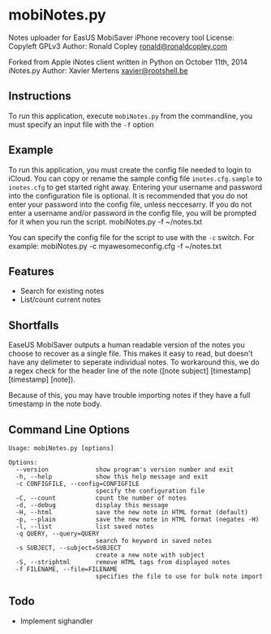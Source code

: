mobiNotes.py
=========
Notes uploader for EasUS MobiSaver iPhone recovery tool
License: Copyleft GPLv3
Author: Ronald Copley <ronald@ronaldcopley.com>

Forked from Apple iNotes client written in Python on October 11th, 2014
iNotes.py Author: Xavier Mertens <xavier@rootshell.be>

Instructions
------------
To run this application, execute `mobiNotes.py` from the commandline, you must specify an input file with the `-f` option

Example
-------
To run this application, you must create the config file needed to login to iCloud. You can copy or rename the sample config file `inotes.cfg.sample` to `inotes.cfg` to get started right away. Entering your username and password into the configuration file is optional. It is recommended that you do not enter your password into the config file, unless neccesarry. If you do not enter a username and/or password in the config file, you will be prompted for it when you run the script.
    mobiNotes.py -f ~/notes.txt

You can specify the config file for the script to use with the `-c` switch. For example:
    mobiNotes.py -c myawesomeconfig.cfg -f ~/notes.txt

Features
--------
* Search for existing notes
* List/count current notes

Shortfalls
----------
EaseUS MobiSaver outputs a human readable version of the notes you choose to recover as a single file. This makes it easy to read, but doesn't have any delimeter to seperate individual notes. To workaround this, we do a regex check for the header line of the note (\[note subject] \[timestamp] \[timestamp] \[note]).

Because of this, you may have trouble importing notes if they have a full timestamp in the note body.

Command Line Options
--------------------
    Usage: mobiNotes.py [options]
    
    Options:
      --version             show program's version number and exit
      -h, --help            show this help message and exit
      -c CONFIGFILE, --config=CONFIGFILE
                            specify the configuration file
      -C, --count           count the number of notes
      -d, --debug           display this message
      -H, --html            save the new note in HTML format (default)
      -p, --plain           save the new note in HTML format (negates -H)
      -l, --list            list saved notes
      -q QUERY, --query=QUERY
                            search fo keyword in saved notes
      -s SUBJECT, --subject=SUBJECT
                            create a new note with subject
      -S, --striphtml       remove HTML tags from displayed notes
      -f FILENAME, --file=FILENAME
                            specifies the file to use for bulk note import
Todo
----
* Implement sighandler
